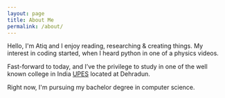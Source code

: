 ```yaml
---
layout: page
title: About Me
permalink: /about/
---
```


<p>
    Hello, I'm Atiq and I enjoy reading, researching &amp; creating things. My
    interest in coding started, when I heard python in one of a physics videos.
</p>
<p>
    Fast-forward to today, and I’ve the privilege to study in one of the well known college in India
    <a href="https://www.upes.ac.in/about-us" target="_blank">UPES</a> located at Dehradun.
</p>
<p>
    Right now, I'm pursuing my bachelor degree in computer science.
</p>
